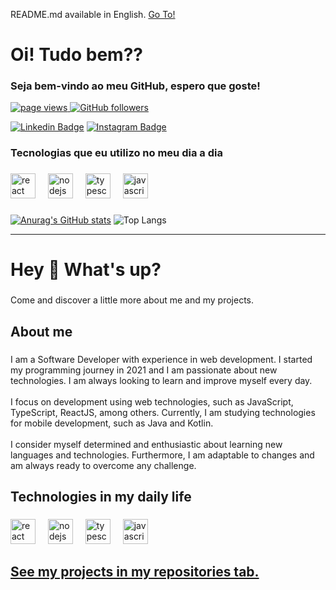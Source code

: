 <p>README.md available in English. <a href="#hey--whats-up">Go To!</a></p>

<h1 align="left">Oi! Tudo bem??</h1>
<h3 align="left">Seja bem-vindo ao meu GitHub, espero que goste!</h3>

<p align="left">
  <a href="https://github.com/invencaosts/invencaosts">
    <img src="https://komarev.com/ghpvc/?username=invencaosts" alt="page views" />
  </a>
  <a href="https://github.com/invencaosts?tab=stars">
    <img alt="GitHub followers" src="https://img.shields.io/github/stars/invencaosts?style=flat&logo=github">
  </a>
</p>

[![Linkedin Badge](https://img.shields.io/badge/-LinkedIn-0e76a8?style=flat-square&logo=Linkedin&logoColor=white)]([https://linkedin.com/in/iampavangandhi](https://www.linkedin.com/in/guilherme-da-invencao-santos-556497282/))
[![Instagram Badge](https://img.shields.io/badge/-Instagram-e4405f?style=flat-square&logo=Instagram&logoColor=white)](https://instagram.com/invencaodev/)

###

<h3 align="left">Tecnologias que eu utilizo no meu dia a dia</h3>

###

<div align="left">
  <img src="https://cdn.jsdelivr.net/gh/devicons/devicon/icons/react/react-original.svg" height="40" alt="react logo"  />
  <img width="12" />
  <img src="https://cdn.jsdelivr.net/gh/devicons/devicon/icons/nodejs/nodejs-original.svg" height="40" alt="nodejs logo"  />
  <img width="12" />
  <img src="https://cdn.jsdelivr.net/gh/devicons/devicon/icons/typescript/typescript-original.svg" height="40" alt="typescript logo"  />
  <img width="12" />
  <img src="https://cdn.jsdelivr.net/gh/devicons/devicon/icons/javascript/javascript-original.svg" height="40" alt="javascript logo"  />
</div>

###
[![Anurag's GitHub stats](https://github-readme-stats.vercel.app/api?username=invencaosts)](https://github.com/anuraghazra/github-readme-stats)
![Top Langs](https://github-readme-stats.vercel.app/api/top-langs/?username=invencaosts&layout=compact)

---

<h1 align="left">Hey 👋 What's up?</h1>

###

<p align="left">Come and discover a little more about me and my projects.</p>

###

<h2 align="left">About me</h2>

###

<p align="left">I am a Software Developer with experience in web development. I started my programming journey in 2021 and I am passionate about new technologies. I am always looking to learn and improve myself every day.<br><br>I focus on development using web technologies, such as JavaScript, TypeScript, ReactJS, among others. Currently, I am studying technologies for mobile development, such as Java and Kotlin.<br><br>I consider myself determined and enthusiastic about learning new languages ​​and technologies. Furthermore, I am adaptable to changes and am always ready to overcome any challenge.</p>

###

<h2 align="left">Technologies in my daily life</h2>

###

<div align="left">
  <img src="https://cdn.jsdelivr.net/gh/devicons/devicon/icons/react/react-original.svg" height="40" alt="react logo"  />
  <img width="12" />
  <img src="https://cdn.jsdelivr.net/gh/devicons/devicon/icons/nodejs/nodejs-original.svg" height="40" alt="nodejs logo"  />
  <img width="12" />
  <img src="https://cdn.jsdelivr.net/gh/devicons/devicon/icons/typescript/typescript-original.svg" height="40" alt="typescript logo"  />
  <img width="12" />
  <img src="https://cdn.jsdelivr.net/gh/devicons/devicon/icons/javascript/javascript-original.svg" height="40" alt="javascript logo"  />
</div>

###

<h2 align="left"> <a href="https://github.com/invencaosts?tab=repositories">See my projects in my repositories tab.</a> </h2>
